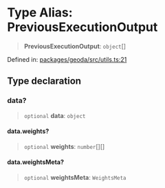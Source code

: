 # Type Alias: PreviousExecutionOutput

> **PreviousExecutionOutput**: `object`[]

Defined in: [packages/geoda/src/utils.ts:21](https://github.com/GeoDaCenter/openassistant/blob/36f516b8229288259590b2d9dab3b10cbfc3cbfd/packages/geoda/src/utils.ts#L21)

## Type declaration

### data?

> `optional` **data**: `object`

#### data.weights?

> `optional` **weights**: `number`[][]

#### data.weightsMeta?

> `optional` **weightsMeta**: `WeightsMeta`
